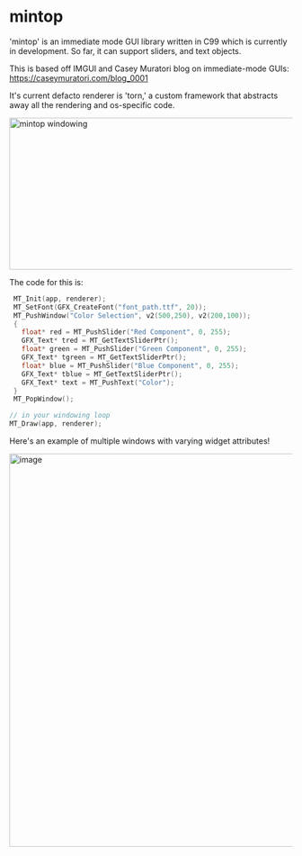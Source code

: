 # mintop 

'mintop' is an immediate mode GUI library written in C99 which is currently in development. So far, it can support sliders, and text objects.

This is based off IMGUI and Casey Muratori blog on immediate-mode GUIs: https://caseymuratori.com/blog_0001

It's current defacto renderer is 'torn,' a custom framework that abstracts away all the rendering and os-specific code. 


<img width="518" height="270" alt="mintop windowing" src="https://github.com/user-attachments/assets/ccace4ec-4b50-4ec3-bad5-763e49e1d16f" />


The code for this is:
```c
 MT_Init(app, renderer);
 MT_SetFont(GFX_CreateFont("font_path.ttf", 20));
 MT_PushWindow("Color Selection", v2(500,250), v2(200,100));
 {
   float* red = MT_PushSlider("Red Component", 0, 255);
   GFX_Text* tred = MT_GetTextSliderPtr();
   float* green = MT_PushSlider("Green Component", 0, 255);
   GFX_Text* tgreen = MT_GetTextSliderPtr();
   float* blue = MT_PushSlider("Blue Component", 0, 255);
   GFX_Text* tblue = MT_GetTextSliderPtr();
   GFX_Text* text = MT_PushText("Color");
 }
 MT_PopWindow();

// in your windowing loop
MT_Draw(app, renderer);
```


Here's an example of multiple windows with varying widget attributes!

<img width="1232" height="699" alt="image" src="https://github.com/user-attachments/assets/66155997-7687-4d43-b64b-e125afc705d2" />

